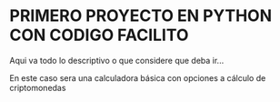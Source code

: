 # PRIMERO PROYECTO EN PYTHON CON CODIGO FACILITO

Aqui va todo lo descriptivo o que considere que deba ir...

En este caso sera una calculadora básica con opciones a cálculo de criptomonedas
